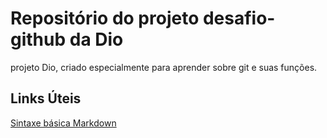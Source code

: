 # Repositório do projeto desafio-github da Dio
projeto Dio, criado especialmente para aprender sobre git e suas funções.


## Links Úteis
[Sintaxe básica Markdown](https://www.markdownguide.org/basic-syntax/)
